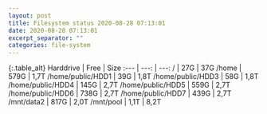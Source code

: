 ```yaml
---
layout: post
title: Filesystem status 2020-08-28 07:13:01
date: 2020-08-28 07:13:01
excerpt_separator: ""
categories: file-system
---
```

{:.table_alt}
Harddrive | Free | Size
:--- | ---: | ---:
/ | 27G | 37G
/home | 579G | 1,7T
/home/public/HDD1 | 39G | 1,8T
/home/public/HDD3 | 58G | 1,8T
/home/public/HDD4 | 145G | 2,7T
/home/public/HDD5 | 559G | 2,7T
/home/public/HDD6 | 738G | 2,7T
/home/public/HDD7 | 439G | 2,7T
/mnt/data2 | 817G | 2,0T
/mnt/pool | 1,1T | 8,2T
